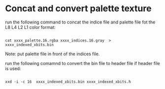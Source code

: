 # Concat and convert palette texture
run the following command to concat the indice file and palette file fot the L8 L4 L2 L1 color format:

```

cat xxxx_palette.16.rgba xxxx_indices.16.gray  > xxxx_indexed_xbits.bin

```

Note: put palette file in front of the indices file.



run the following comamnd to convert the bin file to header file if header file is used:

```

xxd -i -c 16  xxxx_indexed_xbits.bin xxxx_indexed_xbits.h

```
